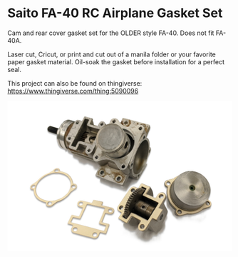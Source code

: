 # Saito FA-40 RC Airplane Gasket Set
Cam and rear cover gasket set for the OLDER style FA-40. Does not fit FA-40A.

Laser cut, Cricut, or print and cut out of a manila folder or your favorite paper gasket material. Oil-soak the gasket before installation for a perfect seal.

This project can also be found on thingiverse:
https://www.thingiverse.com/thing:5090096

![Preview](https://github.com/XDleader555/cad_models/raw/main/fa_40_gaskets/res/FA-40_gaskets_preview.jpg)